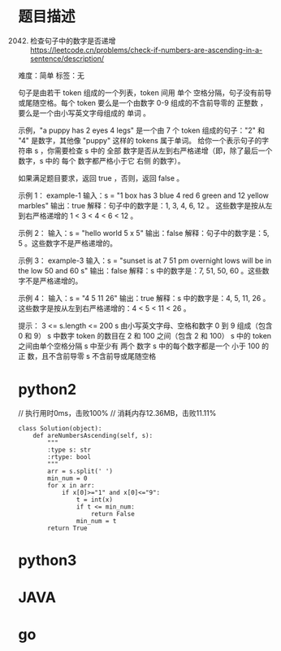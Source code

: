 # 题目描述

2042. 检查句子中的数字是否递增  
https://leetcode.cn/problems/check-if-numbers-are-ascending-in-a-sentence/description/  

难度：简单
标签：无

句子是由若干 token 组成的一个列表，token 间用 单个 空格分隔，句子没有前导或尾随空格。每个 token 要么是一个由数字 0-9 组成的不含前导零的 正整数 ，要么是一个由小写英文字母组成的 单词 。

示例，"a puppy has 2 eyes 4 legs" 是一个由 7 个 token 组成的句子："2" 和 "4" 是数字，其他像 "puppy" 这样的 tokens 属于单词。
给你一个表示句子的字符串 s ，你需要检查 s 中的 全部 数字是否从左到右严格递增（即，除了最后一个数字，s 中的 每个 数字都严格小于它 右侧 的数字）。

如果满足题目要求，返回 true ，否则，返回 false 。

示例 1：
example-1
输入：s = "1 box has 3 blue 4 red 6 green and 12 yellow marbles"
输出：true
解释：句子中的数字是：1, 3, 4, 6, 12 。
这些数字是按从左到右严格递增的 1 < 3 < 4 < 6 < 12 。

示例 2：
输入：s = "hello world 5 x 5"
输出：false
解释：句子中的数字是：5, 5 。这些数字不是严格递增的。

示例 3：
example-3
输入：s = "sunset is at 7 51 pm overnight lows will be in the low 50 and 60 s"
输出：false
解释：s 中的数字是：7, 51, 50, 60 。这些数字不是严格递增的。

示例 4：
输入：s = "4 5 11 26"
输出：true
解释：s 中的数字是：4, 5, 11, 26 。
这些数字是按从左到右严格递增的：4 < 5 < 11 < 26 。

提示：
3 <= s.length <= 200
s 由小写英文字母、空格和数字 0 到 9 组成（包含 0 和 9）
s 中数字 token 的数目在 2 和 100 之间（包含 2 和 100）
s 中的 token 之间由单个空格分隔
s 中至少有 两个 数字
s 中的每个数字都是一个 小于 100 的 正 数，且不含前导零
s 不含前导或尾随空格

# python2

// 执行用时0ms，击败100%
// 消耗内存12.36MB，击败11.11%
```
class Solution(object):
    def areNumbersAscending(self, s):
        """
        :type s: str
        :rtype: bool
        """
        arr = s.split(' ')
        min_num = 0
        for x in arr:
            if x[0]>="1" and x[0]<="9":
                t = int(x)
                if t <= min_num:
                    return False
                min_num = t
        return True
```

# python3 

# JAVA

# go
